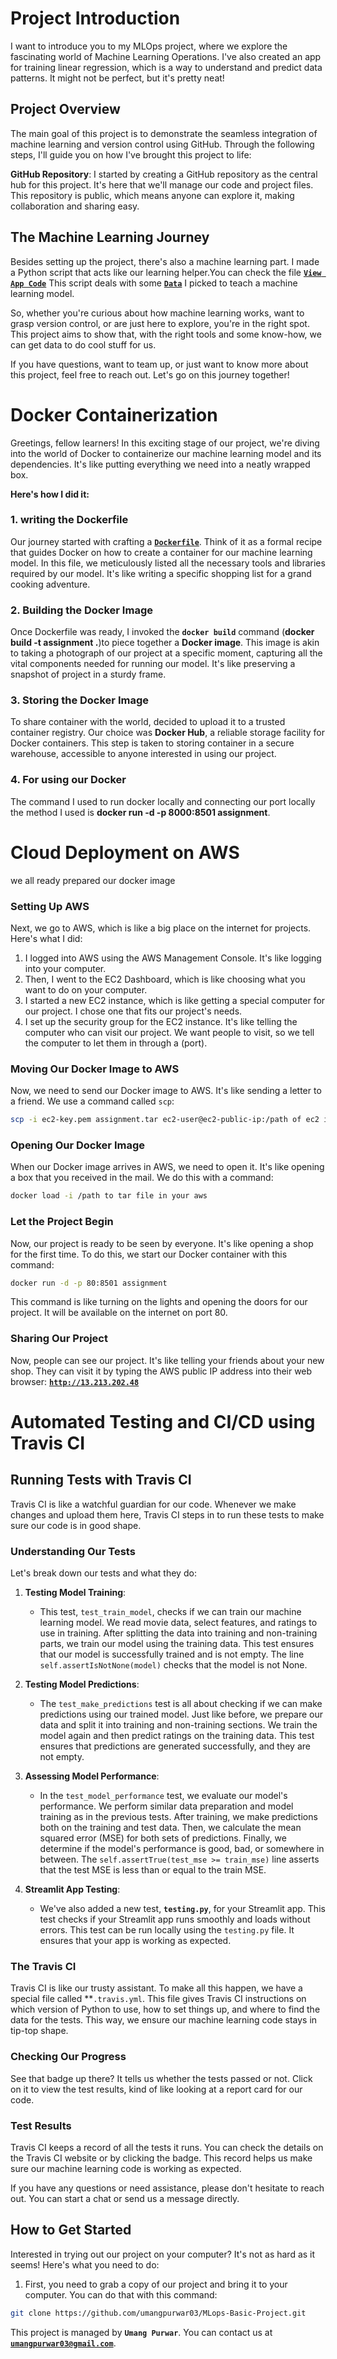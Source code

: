 # Project Introduction

 I want to introduce you to my MLOps project, where we explore the fascinating world of Machine Learning Operations. I've also created an app for training linear regression, which is a way to understand and predict data patterns. It might not be perfect, but it's pretty neat!
 
## Project Overview

The main goal of this project is to demonstrate the seamless integration of machine learning and version control using GitHub. Through the following steps, I'll guide you on how I've brought this project to life:

**GitHub Repository**: I started by creating a GitHub repository as the central hub for this project. It's here that we'll manage our code and project files. This repository is public, which means anyone can explore it, making collaboration and sharing easy.

## The Machine Learning Journey

Besides setting up the project, there's also a machine learning part. I made a Python script that acts like our learning helper.You can check the file [**`View App Code`**](streamlit.py) This script deals with some [**`Data`**](data) I picked to teach a machine learning model.

So, whether you're curious about how machine learning works, want to grasp version control, or are just here to explore, you're in the right spot. This project aims to show that, with the right tools and some know-how, we can get data to do cool stuff for us.

If you have questions, want to team up, or just want to know more about this project, feel free to reach out. Let's go on this journey together!

# Docker Containerization

Greetings, fellow learners! In this exciting stage of our project, we're diving into the world of Docker to containerize our machine learning model and its dependencies. It's like putting everything we need into a neatly wrapped box.

**Here's how I did it:**

### 1. writing the Dockerfile

Our journey started with crafting a [**`Dockerfile`**](Dockerfile). Think of it as a formal recipe that guides Docker on how to create a container for our machine learning model. In this file, we meticulously listed all the necessary tools and libraries required by our model. It's like writing a specific shopping list for a grand cooking adventure.

### 2. Building the Docker Image

Once Dockerfile was ready, I invoked the **`docker build`** command (**docker build -t assignment .**)to piece together a **Docker image**. This image is akin to taking a photograph of our project at a specific moment, capturing all the vital components needed for running our model. It's like preserving a snapshot of project in a sturdy frame.

### 3. Storing the Docker Image

To share container with the world, decided to upload it to a trusted container registry. Our choice was **Docker Hub**, a reliable storage facility for Docker containers. This step is taken to storing container in a secure warehouse, accessible to anyone interested in using our project.

### 4. For using our Docker 

The command I used to run docker locally and connecting our port locally the method I used is **docker run -d -p 8000:8501 assignment**.

# Cloud Deployment on AWS

we all ready prepared our docker image

### Setting Up AWS

Next, we go to AWS, which is like a big place on the internet for projects. Here's what I did:

1. I logged into AWS using the AWS Management Console. It's like logging into your computer.
2. Then, I went to the EC2 Dashboard, which is like choosing what you want to do on your computer.
3. I started a new EC2 instance, which is like getting a special computer for our project. I chose one that fits our project's needs.
4. I set up the security group for the EC2 instance. It's like telling the computer who can visit our project. We want people to visit, so we tell the computer to let them in through a (port).

### Moving Our Docker Image to AWS

Now, we need to send our Docker image to AWS. It's like sending a letter to a friend. We use a command called `scp`:

```bash
scp -i ec2-key.pem assignment.tar ec2-user@ec2-public-ip:/path of ec2 instance where you want that tar file to be saved
```

### Opening Our Docker Image

When our Docker image arrives in AWS, we need to open it. It's like opening a box that you received in the mail. We do this with a command:

```bash
docker load -i /path to tar file in your aws
```

### Let the Project Begin

Now, our project is ready to be seen by everyone. It's like opening a shop for the first time. To do this, we start our Docker container with this command:

```bash
docker run -d -p 80:8501 assignment
```

This command is like turning on the lights and opening the doors for our project. It will be available on the internet on port 80.


### Sharing Our Project

Now, people can see our project. It's like telling your friends about your new shop. They can visit it by typing the AWS public IP address into their web browser:
[**`http://13.213.202.48`**](http://13.213.202.48)

# Automated Testing and CI/CD using Travis CI 

## Running Tests with Travis CI

Travis CI is like a watchful guardian for our code. Whenever we make changes and upload them here, Travis CI steps in to run these tests to make sure our code is in good shape.

### Understanding Our Tests

Let's break down our tests and what they do:

1. **Testing Model Training**:
   - This test, `test_train_model`, checks if we can train our machine learning model. We read movie data, select features, and ratings to use in training. After splitting the data into training and non-training parts, we train our model using the training data. This test ensures that our model is successfully trained and is not empty. The line `self.assertIsNotNone(model)` checks that the model is not None.

2. **Testing Model Predictions**:
   - The `test_make_predictions` test is all about checking if we can make predictions using our trained model. Just like before, we prepare our data and split it into training and non-training sections. We train the model again and then predict ratings on the training data. This test ensures that predictions are generated successfully, and they are not empty.

3. **Assessing Model Performance**:
   - In the `test_model_performance` test, we evaluate our model's performance. We perform similar data preparation and model training as in the previous tests. After training, we make predictions both on the training and test data. Then, we calculate the mean squared error (MSE) for both sets of predictions. Finally, we determine if the model's performance is good, bad, or somewhere in between. The `self.assertTrue(test_mse >= train_mse)` line asserts that the test MSE is less than or equal to the train MSE.

4. **Streamlit App Testing**:
   - We've also added a new test, **`testing.py`**, for your Streamlit app. This test checks if your Streamlit app runs smoothly and loads without errors. This test can be run locally using the `testing.py` file. It ensures that your app is working as expected.

### The Travis CI 

Travis CI is like our trusty assistant. To make all this happen, we have a special file called **`.travis.yml`. This file gives Travis CI instructions on which version of Python to use, how to set things up, and where to find the data for the tests. This way, we ensure our machine learning code stays in tip-top shape.

### Checking Our Progress

See that badge up there? It tells us whether the tests passed or not. Click on it to view the test results, kind of like looking at a report card for our code.

### Test Results

Travis CI keeps a record of all the tests it runs. You can check the details on the Travis CI website or by clicking the badge. This record helps us make sure our machine learning code is working as expected.

If you have any questions or need assistance, please don't hesitate to reach out. You can start a chat or send us a message directly.

## How to Get Started

Interested in trying out our project on your computer? It's not as hard as it seems! Here's what you need to do:

1. First, you need to grab a copy of our project and bring it to your computer. You can do that with this command:

```bash
git clone https://github.com/umangpurwar03/MLops-Basic-Project.git
```

This project is managed by **`Umang Purwar`**. You can contact us at [**`umangpurwar03@gmail.com`**](umangpurwar03@gmail.com).

